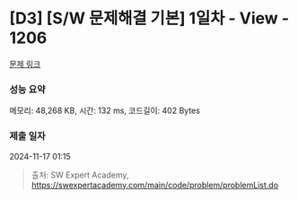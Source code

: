 # [D3] [S/W 문제해결 기본] 1일차 - View - 1206 

[문제 링크](https://swexpertacademy.com/main/code/problem/problemDetail.do?contestProbId=AV134DPqAA8CFAYh) 

### 성능 요약

메모리: 48,268 KB, 시간: 132 ms, 코드길이: 402 Bytes

### 제출 일자

2024-11-17 01:15



> 출처: SW Expert Academy, https://swexpertacademy.com/main/code/problem/problemList.do